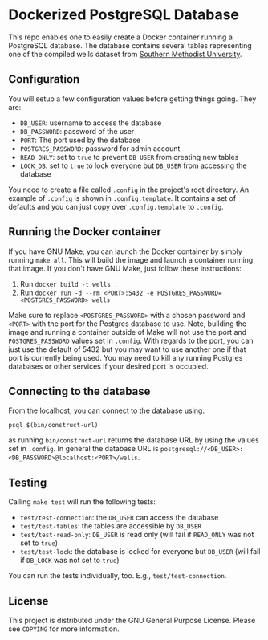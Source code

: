 # Dockerized PostgreSQL Database
This repo enables one to easily create a Docker container running a PostgreSQL database. The database contains several tables representing one of the compiled wells dataset from [Southern Methodist University](http://geothermal.smu.edu/gtda/).

## Configuration
You will setup a few configuration values before getting things going. They are:

* `DB_USER`: username to access the database
* `DB_PASSWORD`: password of the user
* `PORT`: The port used by the database
* `POSTGRES_PASSWORD`: password for admin account
* `READ_ONLY`: set to `true` to prevent `DB_USER` from creating new tables
* `LOCK_DB`: set to `true` to lock everyone but `DB_USER` from accessing the database

You need to create a file called `.config` in the project's root directory. An example of `.config` is shown in `.config.template`. It contains a set of defaults and you can just copy over `.config.template` to `.config`.

## Running the Docker container
If you have GNU Make, you can launch the Docker container by simply running `make all`. This will build the image and launch a container running that image. If you don't have GNU Make, just follow these instructions:

1. Run `docker build -t wells .`
1. Run `docker run -d --rm <PORT>:5432 -e POSTGRES_PASSWORD=<POSTGRES_PASSWORD> wells`

Make sure to replace `<POSTGRES_PASSWORD>` with a chosen password and `<PORT>` with the port for the Postgres database to use. Note, building the image and running a container outside of Make will not use the port and `POSTGRES_PASSWORD` values set in `.config`. With regards to the port, you can just use the default of 5432 but you may want to use another one if that port is currently being used. You may need to kill any running Postgres databases or other services if your desired port is occupied.

## Connecting to the database
From the localhost, you can connect to the database using:

`psql $(bin/construct-url)`

as running `bin/construct-url` returns the database URL by using the values set in `.config`. In general the database URL is `postgresql://<DB_USER>:<DB_PASSWORD>@localhost:<PORT>/wells`.

## Testing
Calling `make test` will run the following tests:

* `test/test-connection`: the `DB_USER` can access the database
* `test/test-tables`: the tables are accessible by `DB_USER`
* `test/test-read-only`: `DB_USER` is read only (will fail if `READ_ONLY` was not set to `true`)
* `test/test-lock`: the database is locked for everyone but `DB_USER` (will fail if `DB_LOCK` was not set to `true`)

You can run the tests individually, too. E.g., `test/test-connection`.

## License
This project is distributed under the GNU General Purpose License. Please see `COPYING` for more information.

